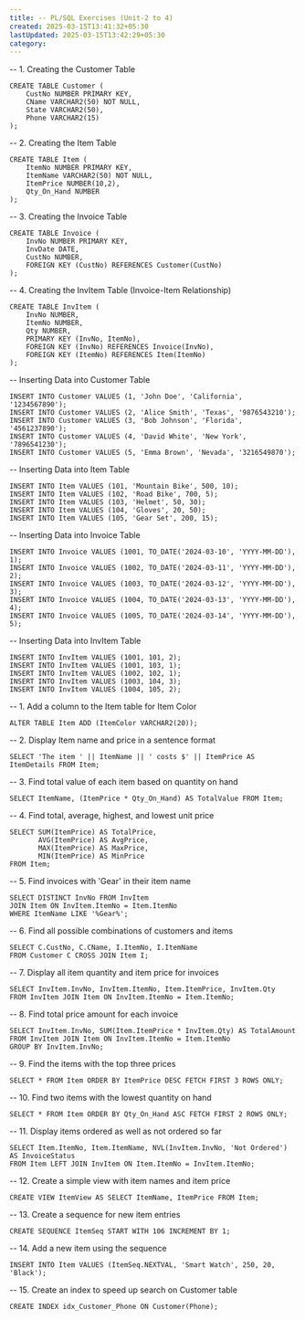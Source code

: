 ```yaml
---
title: -- PL/SQL Exercises (Unit-2 to 4)
created: 2025-03-15T13:41:32+05:30
lastUpdated: 2025-03-15T13:42:29+05:30
category: 
---
```

-- 1. Creating the Customer Table
```
CREATE TABLE Customer (
    CustNo NUMBER PRIMARY KEY,
    CName VARCHAR2(50) NOT NULL,
    State VARCHAR2(50),
    Phone VARCHAR2(15)
);
```

-- 2. Creating the Item Table
```
CREATE TABLE Item (
    ItemNo NUMBER PRIMARY KEY,
    ItemName VARCHAR2(50) NOT NULL,
    ItemPrice NUMBER(10,2),
    Qty_On_Hand NUMBER
);
```

-- 3. Creating the Invoice Table
```
CREATE TABLE Invoice (
    InvNo NUMBER PRIMARY KEY,
    InvDate DATE,
    CustNo NUMBER,
    FOREIGN KEY (CustNo) REFERENCES Customer(CustNo)
);
```

-- 4. Creating the InvItem Table (Invoice-Item Relationship)
```
CREATE TABLE InvItem (
    InvNo NUMBER,
    ItemNo NUMBER,
    Qty NUMBER,
    PRIMARY KEY (InvNo, ItemNo),
    FOREIGN KEY (InvNo) REFERENCES Invoice(InvNo),
    FOREIGN KEY (ItemNo) REFERENCES Item(ItemNo)
);
```

-- Inserting Data into Customer Table
```
INSERT INTO Customer VALUES (1, 'John Doe', 'California', '1234567890');
INSERT INTO Customer VALUES (2, 'Alice Smith', 'Texas', '9876543210');
INSERT INTO Customer VALUES (3, 'Bob Johnson', 'Florida', '4561237890');
INSERT INTO Customer VALUES (4, 'David White', 'New York', '7896541230');
INSERT INTO Customer VALUES (5, 'Emma Brown', 'Nevada', '3216549870');

```
-- Inserting Data into Item Table
```
INSERT INTO Item VALUES (101, 'Mountain Bike', 500, 10);
INSERT INTO Item VALUES (102, 'Road Bike', 700, 5);
INSERT INTO Item VALUES (103, 'Helmet', 50, 30);
INSERT INTO Item VALUES (104, 'Gloves', 20, 50);
INSERT INTO Item VALUES (105, 'Gear Set', 200, 15);

```
-- Inserting Data into Invoice Table
```
INSERT INTO Invoice VALUES (1001, TO_DATE('2024-03-10', 'YYYY-MM-DD'), 1);
INSERT INTO Invoice VALUES (1002, TO_DATE('2024-03-11', 'YYYY-MM-DD'), 2);
INSERT INTO Invoice VALUES (1003, TO_DATE('2024-03-12', 'YYYY-MM-DD'), 3);
INSERT INTO Invoice VALUES (1004, TO_DATE('2024-03-13', 'YYYY-MM-DD'), 4);
INSERT INTO Invoice VALUES (1005, TO_DATE('2024-03-14', 'YYYY-MM-DD'), 5);
```
-- Inserting Data into InvItem Table
```
INSERT INTO InvItem VALUES (1001, 101, 2);
INSERT INTO InvItem VALUES (1001, 103, 1);
INSERT INTO InvItem VALUES (1002, 102, 1);
INSERT INTO InvItem VALUES (1003, 104, 3);
INSERT INTO InvItem VALUES (1004, 105, 2);

```

-- 1. Add a column to the Item table for Item Color
```
ALTER TABLE Item ADD (ItemColor VARCHAR2(20));
```

-- 2. Display Item name and price in a sentence format
```
SELECT 'The item ' || ItemName || ' costs $' || ItemPrice AS ItemDetails FROM Item;
```

-- 3. Find total value of each item based on quantity on hand
```
SELECT ItemName, (ItemPrice * Qty_On_Hand) AS TotalValue FROM Item;
```

-- 4. Find total, average, highest, and lowest unit price
```
SELECT SUM(ItemPrice) AS TotalPrice, 
       AVG(ItemPrice) AS AvgPrice, 
       MAX(ItemPrice) AS MaxPrice, 
       MIN(ItemPrice) AS MinPrice 
FROM Item;
```

-- 5. Find invoices with 'Gear' in their item name
```
SELECT DISTINCT InvNo FROM InvItem
JOIN Item ON InvItem.ItemNo = Item.ItemNo
WHERE ItemName LIKE '%Gear%';
```

-- 6. Find all possible combinations of customers and items
```
SELECT C.CustNo, C.CName, I.ItemNo, I.ItemName 
FROM Customer C CROSS JOIN Item I;
```

-- 7. Display all item quantity and item price for invoices
```
SELECT InvItem.InvNo, InvItem.ItemNo, Item.ItemPrice, InvItem.Qty 
FROM InvItem JOIN Item ON InvItem.ItemNo = Item.ItemNo;

```
-- 8. Find total price amount for each invoice
```
SELECT InvItem.InvNo, SUM(Item.ItemPrice * InvItem.Qty) AS TotalAmount 
FROM InvItem JOIN Item ON InvItem.ItemNo = Item.ItemNo
GROUP BY InvItem.InvNo;
```

-- 9. Find the items with the top three prices
```
SELECT * FROM Item ORDER BY ItemPrice DESC FETCH FIRST 3 ROWS ONLY;

```
-- 10. Find two items with the lowest quantity on hand
```
SELECT * FROM Item ORDER BY Qty_On_Hand ASC FETCH FIRST 2 ROWS ONLY;

```
-- 11. Display items ordered as well as not ordered so far
```
SELECT Item.ItemNo, Item.ItemName, NVL(InvItem.InvNo, 'Not Ordered') AS InvoiceStatus
FROM Item LEFT JOIN InvItem ON Item.ItemNo = InvItem.ItemNo;
```

-- 12. Create a simple view with item names and item price
```
CREATE VIEW ItemView AS SELECT ItemName, ItemPrice FROM Item;
```

-- 13. Create a sequence for new item entries
```
CREATE SEQUENCE ItemSeq START WITH 106 INCREMENT BY 1;

```
-- 14. Add a new item using the sequence
```
INSERT INTO Item VALUES (ItemSeq.NEXTVAL, 'Smart Watch', 250, 20, 'Black');
```

-- 15. Create an index to speed up search on Customer table
```
CREATE INDEX idx_Customer_Phone ON Customer(Phone);
```
